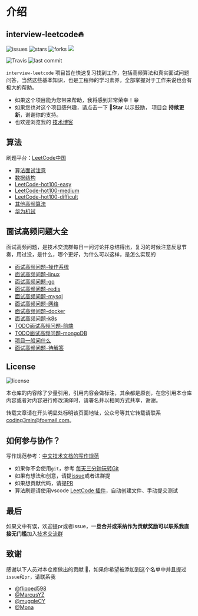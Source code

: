 # 介绍

## interview-leetcode🔥

![issues](https://img.shields.io/github/issues/minibear2333/interview-leetcode.svg) ![stars](https://img.shields.io/github/stars/minibear2333/interview-leetcode.svg) ![forks](https://img.shields.io/github/forks/minibear2333/interview-leetcode.svg) [![](https://img.shields.io/badge/ebook-%E5%9C%A8%E7%BA%BF%E9%98%85%E8%AF%BB-4ab8a1)](https://leetcode.coding3min.com/)

![Travis](https://img.shields.io/badge/language-Golang-orange.svg) ![last commit](https://img.shields.io/github/last-commit/minibear2333/interview-leetcode.svg)

`interview-leetcode` 项目旨在快速复习找到工作，包括高频算法和真实面试问题问答，当然这些基本知识，也是工程师的学习素养，全部掌握对于工作来说也会有极大的帮助。

* 如果这个项目能为您带来帮助，我将感到非常荣幸！😁 
* 如果您也对这个项目感兴趣，请点击一下  **🌟Star** 以示鼓励， 项目会 **持续更新**，谢谢你的支持。
* 也欢迎浏览我的 [技术博客](https://coding3min.com)

## 算法

刷题平台：[LeetCode中国](https://leetcode-cn.com/problemset/all/)

* [算法面试注意](suan-fa-mian-shi-zhu-yi.md)
* [数据结构](shu-ju-jie-gou.md)
* [LeetCode-hot100-easy](easy.md)
* [LeetCode-hot100-medium](medium.md)
* [LeetCode-hot100-difficult](difficult.md)
* [其他高频算法](other.md)
* [华为机试](hua-wei-ji-shi.md)

## 面试高频问题大全

面试高频问题，是技术交流群每日一问讨论并总结得出，复习的时候注意反思节奏，用过没，是什么，哪个更好，为什么可以这样，是怎么实现的

* [面试高频问题-操作系统](cao-zuo-xi-tong.md)
* [面试高频问题-linux](linux.md)
* [面试高频问题-go](go.md)
* [面试高频问题-redis](redis.md)
* [面试高频问题-mysql](mysql.md)
* [面试高频问题-网络](wang-luo.md)
* [面试高频问题-docker](docker.md)
* [面试高频问题-k8s](k8s.md)
* [TODO面试高频问题-前端](qian-duan.md)
* [TODO面试高频问题-mongoDB]()
* [项目一般问什么](xiang-mu-wen-shi-mo.md)
* [面试高频问题-待解答](todo.md)

## License

![license](https://img.shields.io/github/license/minibear2333/interview-leetcode.svg)

本仓库的内容除了少量引用，引用内容会做标注，其余都是原创，在您引用本仓库内容或者对内容进行修改演绎时，请署名并以相同方式共享，谢谢。

转载文章请在开头明显处标明该页面地址，公众号等其它转载请联系 [coding3min@foxmail.com](mailto:coding3min@foxmail.com)。

## 如何参与协作？

写作规范参考：[中文技术文档的写作规范](https://github.com/ruanyf/document-style-guide)

* 如果你不会使用`git`，参考 [每天三分钟玩转Git](https://mp.weixin.qq.com/s/ReD6suGmPvEmd5wKdylR2w)
* 如果有想法和创意，请提[issue](https://github.com/minibear2333/interview-leetcode/issues)或者进群提
* 如果想贡献代码，请提[PR](https://github.com/minibear2333/interview-leetcode/pulls)
* 算法刷题请使用vscode [LeetCode 插件](leetcode-vscode.md)，自动创建文件、手动提交测试

## 最后

如果文中有误，欢迎提pr或者issue，**一旦合并或采纳作为贡献奖励可以联系我直接无门槛**加入[技术交流群](https://mp.weixin.qq.com/s/ErQFjJbIsMVGjIRWbQCD1Q)

## 致谢

感谢以下人员对本仓库做出的贡献 💖，如果你希望被添加到这个名单中并且提过`issue`和`pr`，请联系我

* [@flipped598](https://github.com/flipped598)
* [@MarcusYZ](https://github.com/MarcusYZ)
* [@muggleCY](https://github.com/muggleCY)
* [@Mona](https://github.com/Mona-Web)

